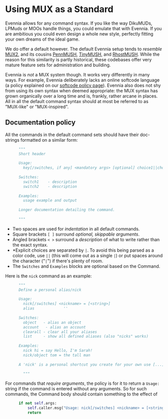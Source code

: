 # Using MUX as a Standard


Evennia allows for any command syntax. If you like the way DikuMUDs, LPMuds or MOOs handle things, you could emulate that with Evennia. If you are ambitious you could even design a whole new style, perfectly fitting your own dreams of the ideal game. 

We do offer a default however. The default Evennia setup tends to *resemble* [MUX2](http://www.tinymux.org/), and its cousins [PennMUSH](http://www.pennmush.org), [TinyMUSH](http://tinymush.sourceforge.net/), and [RhostMUSH](http://www.rhostmush.org/). While the reason for this similarity is partly historical, these codebases offer very mature feature sets for administration and building.

Evennia is *not* a MUX system though. It works very differently in many ways. For example, Evennia deliberately lacks an online softcode language (a policy explained on our [softcode policy page](./Soft-Code)). Evennia also does not shy from using its own syntax when deemed appropriate: the MUX syntax has grown organically over a long time and is, frankly, rather arcane in places.  All in all the default command syntax should at most be referred to as "MUX-like" or "MUX-inspired". 

## Documentation policy

All the commands in the default command sets should have their doc-strings formatted on a similar form: 

```python
      """
      Short header
    
      Usage:
        key[/switches, if any] <mandatory args> [optional] choice1||choice2||choice3
    
      Switches:
        switch1    - description
        switch2    - description
    
      Examples:
        usage example and output
    
      Longer documentation detailing the command.
    
      """
```

- Two spaces are used for *indentation* in all default commands. 
- Square brackets `[ ]` surround *optional, skippable arguments*. 
- Angled brackets `< >` surround a _description_ of what to write rather than the exact syntax. 
- *Explicit choices are separated by `|`. To avoid this being parsed as a color code, use `||` (this will come out as a single `|`) or put spaces around the character ("` | `") if there's plenty of room. 
- The `Switches` and `Examples` blocks are optional based on the Command.  

Here is the `nick` command as an example: 

```python
      """
      Define a personal alias/nick
    
      Usage:
        nick[/switches] <nickname> = [<string>]
        alias             ''
    
      Switches:
        object   - alias an object
        account   - alias an account
        clearall - clear all your aliases
        list     - show all defined aliases (also "nicks" works)
    
      Examples:
        nick hi = say Hello, I'm Sarah!
        nick/object tom = the tall man
    
      A 'nick' is a personal shortcut you create for your own use [...]
    
        """
```

For commands that *require arguments*, the policy is for it to return a `Usage:` string if the command is entered without any arguments. So for such commands, the Command body should contain something to the effect of

```python
      if not self.args:
          self.caller.msg("Usage: nick[/switches] <nickname> = [<string>]")
          return
```
